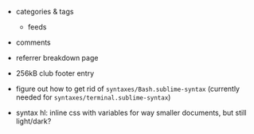 - categories & tags
  - feeds
- comments
- referrer breakdown page
- 256kB club footer entry

- figure out how to get rid of `syntaxes/Bash.sublime-syntax` (currently needed for `syntaxes/terminal.sublime-syntax`)
- syntax hl: inline css with variables for way smaller documents, but still light/dark?
